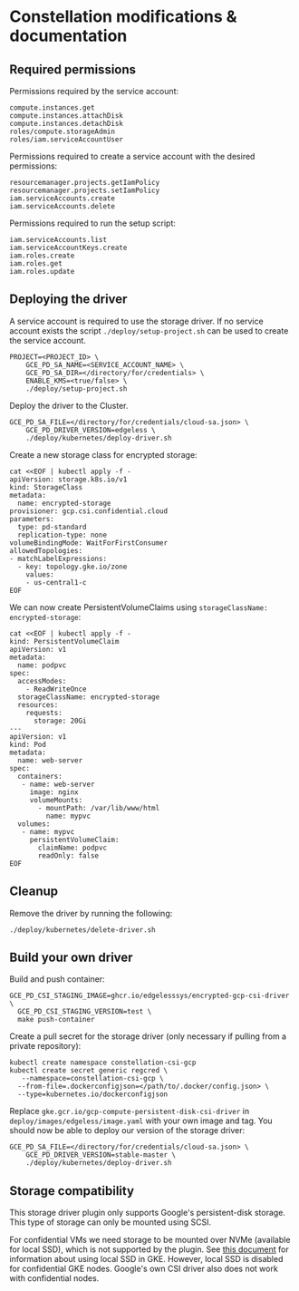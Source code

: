 # Constellation modifications & documentation

## Required permissions

Permissions required by the service account:
```
compute.instances.get
compute.instances.attachDisk
compute.instances.detachDisk
roles/compute.storageAdmin
roles/iam.serviceAccountUser
```

Permissions required to create a service account with the desired permissions:
```
resourcemanager.projects.getIamPolicy
resourcemanager.projects.setIamPolicy
iam.serviceAccounts.create
iam.serviceAccounts.delete
```

Permissions required to run the setup script:
```
iam.serviceAccounts.list
iam.serviceAccountKeys.create
iam.roles.create
iam.roles.get
iam.roles.update
```

## Deploying the driver

A service account is required to use the storage driver.
If no service account exists the script `./deploy/setup-project.sh` can be used to create the service account.
```shell
PROJECT=<PROJECT_ID> \
    GCE_PD_SA_NAME=<SERVICE_ACCOUNT_NAME> \
    GCE_PD_SA_DIR=</directory/for/credentials> \
    ENABLE_KMS=<true/false> \
    ./deploy/setup-project.sh
```

Deploy the driver to the Cluster.
```
GCE_PD_SA_FILE=</directory/for/credentials/cloud-sa.json> \
    GCE_PD_DRIVER_VERSION=edgeless \
    ./deploy/kubernetes/deploy-driver.sh
```

Create a new storage class for encrypted storage:

```shell
cat <<EOF | kubectl apply -f -
apiVersion: storage.k8s.io/v1
kind: StorageClass
metadata:
  name: encrypted-storage
provisioner: gcp.csi.confidential.cloud
parameters:
  type: pd-standard
  replication-type: none
volumeBindingMode: WaitForFirstConsumer
allowedTopologies:
- matchLabelExpressions:
  - key: topology.gke.io/zone
    values:
    - us-central1-c
EOF
```

We can now create PersistentVolumeClaims using `storageClassName: encrypted-storage`:

```shell
cat <<EOF | kubectl apply -f -
kind: PersistentVolumeClaim
apiVersion: v1
metadata:
  name: podpvc
spec:
  accessModes:
    - ReadWriteOnce
  storageClassName: encrypted-storage
  resources:
    requests:
      storage: 20Gi
---
apiVersion: v1
kind: Pod
metadata:
  name: web-server
spec:
  containers:
   - name: web-server
     image: nginx 
     volumeMounts:
       - mountPath: /var/lib/www/html
         name: mypvc
  volumes:
   - name: mypvc
     persistentVolumeClaim:
       claimName: podpvc
       readOnly: false
EOF
```

## Cleanup

Remove the driver by running the following:
```
./deploy/kubernetes/delete-driver.sh
```

## Build your own driver

Build and push container:
```shell
GCE_PD_CSI_STAGING_IMAGE=ghcr.io/edgelesssys/encrypted-gcp-csi-driver \
  GCE_PD_CSI_STAGING_VERSION=test \
  make push-container
```

Create a pull secret for the storage driver (only necessary if pulling from a private repository):
```shell
kubectl create namespace constellation-csi-gcp
kubectl create secret generic regcred \
   --namespace=constellation-csi-gcp \
  --from-file=.dockerconfigjson=</path/to/.docker/config.json> \
  --type=kubernetes.io/dockerconfigjson
```

Replace `gke.gcr.io/gcp-compute-persistent-disk-csi-driver` in `deploy/images/edgeless/image.yaml` with your own image and tag.
You should now be able to deploy our version of the storage driver: 
```shell
GCE_PD_SA_FILE=</directory/for/credentials/cloud-sa.json> \
    GCE_PD_DRIVER_VERSION=stable-master \
    ./deploy/kubernetes/deploy-driver.sh
```

## Storage compatibility

This storage driver plugin only supports Google's persistent-disk storage. This type of storage can only be mounted using SCSI.

For confidential VMs we need storage to be mounted over NVMe (available for local SSD), which is not supported by the plugin.
See [this document](https://cloud.google.com/kubernetes-engine/docs/how-to/persistent-volumes/local-ssd) for information about using local SSD in GKE.
However, local SSD is disabled for confidential GKE nodes. Google's own CSI driver also does not work with confidential nodes.
